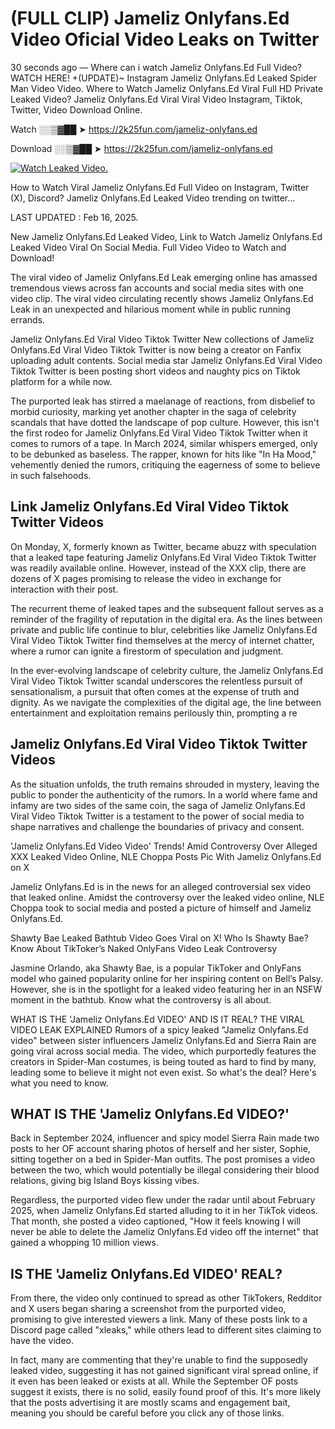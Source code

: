 # (FULL CLIP) Jameliz Onlyfans.Ed Video Oficial Video Leaks on Twitter

30 seconds ago — Where can i watch Jameliz Onlyfans.Ed Full Video? WATCH HERE! +(UPDATE)~ Instagram Jameliz Onlyfans.Ed Leaked Spider Man Video Video. Where to Watch Jameliz Onlyfans.Ed Viral Full HD Private Leaked Video? Jameliz Onlyfans.Ed Viral Viral Video Instagram, Tiktok, Twitter, Video Download Online.

Watch ░░▒▓██ ➤ https://2k25fun.com/jameliz-onlyfans.ed

Download ░░▒▓██ ➤ https://2k25fun.com/jameliz-onlyfans.ed

[![Watch Leaked Video.](https://miro.medium.com/v2/resize:fit:828/format:webp/1*cilzJN44JGOrTw9NJCrNHA.gif "Watch Leaked Video")](https://2k25fun.com/jameliz-onlyfans.ed)

How to Watch Viral Jameliz Onlyfans.Ed Full Video on Instagram, Twitter (X), Discord? Jameliz Onlyfans.Ed Leaked Video trending on twitter...

LAST UPDATED : Feb 16, 2025.

New Jameliz Onlyfans.Ed Leaked Video, Link to Watch Jameliz Onlyfans.Ed Leaked Video Viral On Social Media. Full Video Video to Watch and Download!

The viral video of Jameliz Onlyfans.Ed Leak emerging online has amassed tremendous views across fan accounts and social media sites with one video clip. The viral video circulating recently shows Jameliz Onlyfans.Ed Leak in an unexpected and hilarious moment while in public running errands.

Jameliz Onlyfans.Ed Viral Video Tiktok Twitter New collections of Jameliz Onlyfans.Ed Viral Video Tiktok Twitter is now being a creator on Fanfix uploading adult contents. Social media star Jameliz Onlyfans.Ed Viral Video Tiktok Twitter is been posting short videos and naughty pics on Tiktok platform for a while now.

The purported leak has stirred a maelanage of reactions, from disbelief to morbid curiosity, marking yet another chapter in the saga of celebrity scandals that have dotted the landscape of pop culture. However, this isn't the first rodeo for Jameliz Onlyfans.Ed Viral Video Tiktok Twitter when it comes to rumors of a tape. In March 2024, similar whispers emerged, only to be debunked as baseless. The rapper, known for hits like "In Ha Mood," vehemently denied the rumors, critiquing the eagerness of some to believe in such falsehoods.

## Link Jameliz Onlyfans.Ed Viral Video Tiktok Twitter Videos

On Monday, X, formerly known as Twitter, became abuzz with speculation that a leaked tape featuring Jameliz Onlyfans.Ed Viral Video Tiktok Twitter was readily available online. However, instead of the XXX clip, there are dozens of X pages promising to release the video in exchange for interaction with their post.

The recurrent theme of leaked tapes and the subsequent fallout serves as a reminder of the fragility of reputation in the digital era. As the lines between private and public life continue to blur, celebrities like Jameliz Onlyfans.Ed Viral Video Tiktok Twitter find themselves at the mercy of internet chatter, where a rumor can ignite a firestorm of speculation and judgment.

In the ever-evolving landscape of celebrity culture, the Jameliz Onlyfans.Ed Viral Video Tiktok Twitter scandal underscores the relentless pursuit of sensationalism, a pursuit that often comes at the expense of truth and dignity. As we navigate the complexities of the digital age, the line between entertainment and exploitation remains perilously thin, prompting a re

##  Jameliz Onlyfans.Ed Viral Video Tiktok Twitter Videos

As the situation unfolds, the truth remains shrouded in mystery, leaving the public to ponder the authenticity of the rumors. In a world where fame and infamy are two sides of the same coin, the saga of Jameliz Onlyfans.Ed Viral Video Tiktok Twitter is a testament to the power of social media to shape narratives and challenge the boundaries of privacy and consent.

'Jameliz Onlyfans.Ed Video Video' Trends! Amid Controversy Over Alleged XXX Leaked Video Online, NLE Choppa Posts Pic With Jameliz Onlyfans.Ed on X

Jameliz Onlyfans.Ed is in the news for an alleged controversial sex video that leaked online. Amidst the controversy over the leaked video online, NLE Choppa took to social media and posted a picture of himself and Jameliz Onlyfans.Ed.

Shawty Bae Leaked Bathtub Video Goes Viral on X! Who Is Shawty Bae? Know About TikToker’s Naked OnlyFans Video Leak Controversy

Jasmine Orlando, aka Shawty Bae, is a popular TikToker and OnlyFans model who gained popularity online for her inspiring content on Bell’s Palsy. However, she is in the spotlight for a leaked video featuring her in an NSFW moment in the bathtub. Know what the controversy is all about.

WHAT IS THE 'Jameliz Onlyfans.Ed VIDEO' AND IS IT REAL? THE VIRAL VIDEO LEAK EXPLAINED Rumors of a spicy leaked "Jameliz Onlyfans.Ed video" between sister influencers Jameliz Onlyfans.Ed and Sierra Rain are going viral across social media. The video, which purportedly features the creators in Spider-Man costumes, is being touted as hard to find by many, leading some to believe it might not even exist. So what's the deal? Here's what you need to know.

## WHAT IS THE 'Jameliz Onlyfans.Ed VIDEO?'

Back in September 2024, influencer and spicy model Sierra Rain made two posts to her OF account sharing photos of herself and her sister, Sophie, sitting together on a bed in Spider-Man outfits. The post promises a video between the two, which would potentially be illegal considering their blood relations, giving big Island Boys kissing vibes.

Regardless, the purported video flew under the radar until about February 2025, when Jameliz Onlyfans.Ed started alluding to it in her TikTok videos. That month, she posted a video captioned, "How it feels knowing I will never be able to delete the Jameliz Onlyfans.Ed video off the internet" that gained a whopping 10 million views.

## IS THE 'Jameliz Onlyfans.Ed VIDEO' REAL?

From there, the video only continued to spread as other TikTokers, Redditor and X users began sharing a screenshot from the purported video, promising to give interested viewers a link. Many of these posts link to a Discord page called "xleaks," while others lead to different sites claiming to have the video.

In fact, many are commenting that they're unable to find the supposedly leaked video, suggesting it has not gained significant viral spread online, if it even has been leaked or exists at all. While the September OF posts suggest it exists, there is no solid, easily found proof of this. It's more likely that the posts advertising it are mostly scams and engagement bait, meaning you should be careful before you click any of those links.
